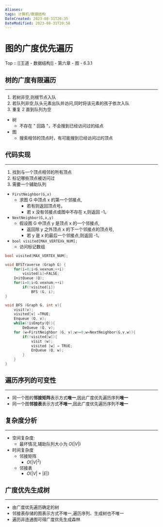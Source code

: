 ```yaml
---
Aliases: 
tags: 计算机/数据结构 
DateCreated: 2023-08-31T20:35
DateModified: 2023-08-31T20:58
---
```

# 图的广度优先遍历

Top :: [[王道 - 数据结构]] - 第六章 - 图 - 6.3.1

## 树的广度有限遍历
---
1. 若树非空,则根节点入队
2. 若队列非空,队头元素出队并访问,同时将该元素的孩子依次入队
3. 重复 2 直到队列为空

- 树
	- 不存在 " 回路 "，不会搜到已经访问过的结点
- 图
	- 搜索相邻的顶点时，有可能搜到已经访问过的顶点

## 代码实现
---
1. 找到与一个顶点相邻的所有顶点
2. 标记哪些顶点被访问过
3. 需要一个辅助队列

- `FirstNeighbor(G,x)`
	- 求图 G 中顶点 x 的第一个邻接点,
		- 若有则返回顶点号。
		- 若 x 没有邻接点或图中不存在 x,则返回 -1。
- `NextNeighbor(G,x,y)`
	- 假设图 G 中顶点 y 是顶点 x 的一个邻接点,
		- 返回除 y 之外顶点 x 的下一个邻接点的顶点号,
		- 若 y 是 x 的最后一个邻接点,则返回 -1。
- `bool visited[MAX_VERTEXk_NUM];`
	- 访问标记数组

```cpp
bool visited[MAX_VERTEX_NUM];

void BFSTraverse (Graph G) {
	for(i=0;i<G.vexnum;++i)
		visited[i]=FALSE;
	InitQueue (Q);
	for(i=0;i<G.vexnum;++i)
		if(!visited[i])
			BFS (G, i);
}

void BFS (Graph G, int v){
	visit(v);
	visited[v] =TRUE;
	Enqueue (Q, v);
	while(!isEmpty(Q)){
		DeQueue (Q, v);
	for (w=FirstNeighbor (G, v);w>=0;w=NextNeighbor(G,v,w)){
		if(!visited[w]){
			visit (w);
			visited [w] = TRUE;
			EnQueue (Q, w);
		}
	}
}
```

## 遍历序列的可变性
---
- 同一个图的**邻接矩阵**表示方式**唯一**,因此广度优先遍历序列**唯一**
- 同一个图**邻接表**表示方式**不唯一**,因此广度优先遍历序列不**唯一**

## 复杂度分析
---
- 空间复杂度:
	- 最坏情况,辅助队列大小为 $O(|V|)$
- 时间复杂度
	- 邻接矩阵
		- $O(|V|^{2})$
	- 邻接表
		- $O(|V|+|E|)$
  
## 广度优先生成树
---
- 由广度优先遍历确定的树
- 邻接表存储的图表示方式不唯一,遍历序列、生成树也不唯一
- 遍历非连通图可得广度优先生成森林
